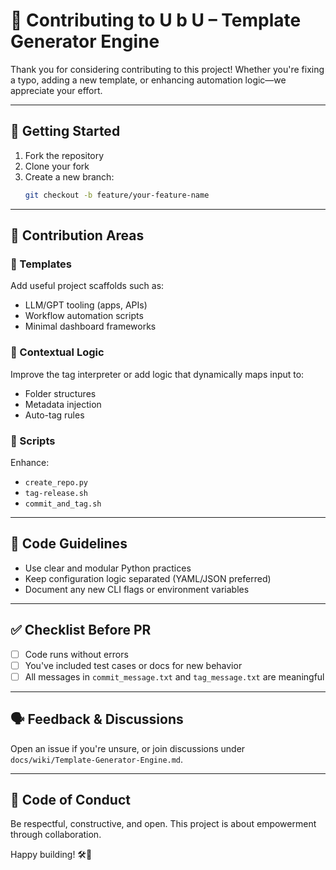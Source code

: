 # 🧩 Contributing to U b U – Template Generator Engine

Thank you for considering contributing to this project! Whether you're fixing a typo, adding a new template, or enhancing automation logic—we appreciate your effort.

---

## 🚀 Getting Started

1. Fork the repository
2. Clone your fork
3. Create a new branch:
   ```bash
   git checkout -b feature/your-feature-name
   ```

---

## 📂 Contribution Areas

### 📁 Templates
Add useful project scaffolds such as:
- LLM/GPT tooling (apps, APIs)
- Workflow automation scripts
- Minimal dashboard frameworks

### 🧠 Contextual Logic
Improve the tag interpreter or add logic that dynamically maps input to:
- Folder structures
- Metadata injection
- Auto-tag rules

### 🔧 Scripts
Enhance:
- `create_repo.py`
- `tag-release.sh`
- `commit_and_tag.sh`

---

## 📝 Code Guidelines

- Use clear and modular Python practices
- Keep configuration logic separated (YAML/JSON preferred)
- Document any new CLI flags or environment variables

---

## ✅ Checklist Before PR

- [ ] Code runs without errors
- [ ] You've included test cases or docs for new behavior
- [ ] All messages in `commit_message.txt` and `tag_message.txt` are meaningful

---

## 🗣️ Feedback & Discussions

Open an issue if you're unsure, or join discussions under `docs/wiki/Template-Generator-Engine.md`.

---

## 💬 Code of Conduct

Be respectful, constructive, and open. This project is about empowerment through collaboration.

Happy building! 🛠️🐝
